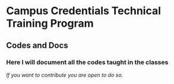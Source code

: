 # Campus Credentials Technical Training Program

## Codes and Docs

### Here I will document all the codes taught in the classes

_If you want to contribute you are open to do so._
